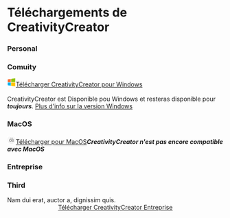# Téléchargements de CreativityCreator
<link href='https://superatraction.github.io/Css/Base.css' rel='stylesheet' type='text/css'/><link href="https://superatraction.github.io/JQuery/jquery-ui.css" rel="stylesheet">
<div id="accordion">
	<h3>Personal</h3>
	<div>
		<div id="accordion">
			<h3>Comuity</h3>
			<div><a href="Windows/Comunity" class="BLR"><img src='Windows.png' width=20 height=20/>Télécharger CreativityCreator pour Windows</a><br><br>
				CreativityCreator est Disponible pou Windows et resteras disponible pour 
				<em><strong>toujours</strong></em>. <a href="Windows/">Plus d'info sur la version Windows</a>
</div>
<h3>MacOS</h3>
<div>
	<a href="Windows/Comunity" class="BLR"><img src='MacOS.png' width=20 height=20/>Télécharger pour MacOS</a><em><strong>CreativityCreator n'est pas encore compatible avec MacOS</strong></em>
</div>
</div></div>
	<h3>Entreprise</h3>
	<div></div>
	<h3>Third</h3>
	<div>Nam dui erat, auctor a, dignissim quis.</div>
</div>

<center>
<a class="BLR" href="Entreprise/">Télécharger CreativityCreator Entreprise</button></center>

<script type="text/javascript">
	$("#accordion").accordion():
</script>
<script src="https://superatraction.github.io/JQuery/external/jquery/jquery.js"></script>
<script src="https://superatraction.github.io/JQuery/jquery-ui.js"></script>